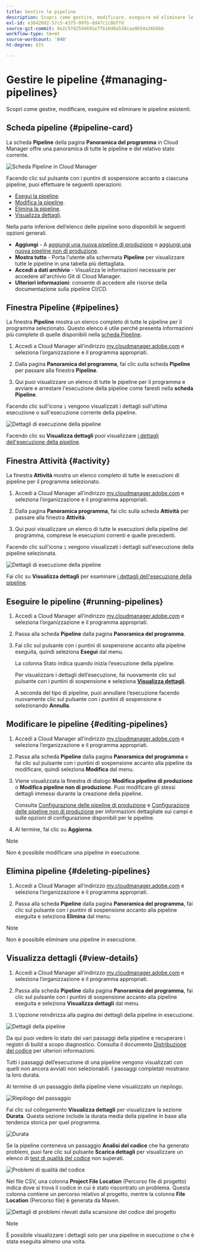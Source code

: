 ```yaml
---
title: Gestire le pipeline
description: Scopri come gestire, modificare, eseguire ed eliminare le pipeline esistenti.
exl-id: e36420d2-57c5-4375-99fb-dd47c1c8bffd
source-git-commit: 8e2c57d2594691e7fb18d8a538caa9b54a26b6bb
workflow-type: tm+mt
source-wordcount: '840'
ht-degree: 41%

---
```



# Gestire le pipeline {#managing-pipelines}

Scopri come gestire, modificare, eseguire ed eliminare le pipeline esistenti.

## Scheda pipeline {#pipeline-card}

La scheda **Pipeline** della pagina **Panoramica del programma** in Cloud Manager offre una panoramica di tutte le pipeline e del relativo stato corrente.

![Scheda Pipeline in Cloud Manager](/help/assets/configure-pipelines/pipelines-card.png)

Facendo clic sul pulsante con i puntini di sospensione accanto a ciascuna pipeline, puoi effettuare le seguenti operazioni:

* [Esegui la pipeline](#running-pipelines).
* [Modifica la pipeline](#editing-pipelines).
* [Elimina la pipeline](#deleting-pipelines).
* [Visualizza dettagli](#view-details).

Nella parte inferiore dell’elenco delle pipeline sono disponibili le seguenti opzioni generali.

* **Aggiungi** - A [aggiungi una nuova pipeline di produzione](/help/using/production-pipelines.md) o [aggiungi una nuova pipeline non di produzione](/help/using/non-production-pipelines.md).
* **Mostra tutto** - Porta l&#39;utente alla schermata **Pipeline** per visualizzare tutte le pipeline in una tabella più dettagliata.
* **Accedi a dati archivio** - Visualizza le informazioni necessarie per accedere all&#39;archivio Git di Cloud Manager.
* **Ulteriori informazioni**: consente di accedere alle risorse della documentazione sulla pipeline CI/CD.

## Finestra Pipeline {#pipelines}

La finestra **Pipeline** mostra un elenco completo di tutte le pipeline per il programma selezionato. Questo elenco è utile perché presenta informazioni più complete di quelle disponibili nella [scheda Pipeline](#pipeline-card).

1. Accedi a Cloud Manager all’indirizzo [my.cloudmanager.adobe.com](https://my.cloudmanager.adobe.com/) e seleziona l’organizzazione e il programma appropriati.

1. Dalla pagina **Panoramica del programma**, fai clic sulla scheda **Pipeline** per passare alla finestra **Pipeline**.

1. Qui puoi visualizzare un elenco di tutte le pipeline per il programma e avviare e arrestare l&#39;esecuzione della pipeline come faresti nella **scheda Pipeline**.

Facendo clic sull&#39;icona `i` vengono visualizzati i dettagli sull&#39;ultima esecuzione o sull&#39;esecuzione corrente della pipeline.

![Dettagli di esecuzione della pipeline](/help/assets/configure-pipelines/pipeline-status.png)

Facendo clic su **Visualizza dettagli** puoi visualizzare [i dettagli dell&#39;esecuzione della pipeline](#view-details).

## Finestra Attività {#activity}

La finestra **Attività** mostra un elenco completo di tutte le esecuzioni di pipeline per il programma selezionato.

1. Accedi a Cloud Manager all’indirizzo [my.cloudmanager.adobe.com](https://my.cloudmanager.adobe.com/) e seleziona l’organizzazione e il programma appropriati.

1. Dalla pagina **Panoramica programma**, fai clic sulla scheda **Attività** per passare alla finestra **Attività**.

1. Qui puoi visualizzare un elenco di tutte le esecuzioni della pipeline del programma, comprese le esecuzioni correnti e quelle precedenti.

Facendo clic sull&#39;icona `i` vengono visualizzati i dettagli sull&#39;esecuzione della pipeline selezionata.

![Dettagli di esecuzione della pipeline](/help/assets/configure-pipelines/pipeline-activity.png)

Fai clic su **Visualizza dettagli** per esaminare [i dettagli dell&#39;esecuzione della pipeline](#view-details).

## Eseguire le pipeline {#running-pipelines}

1. Accedi a Cloud Manager all’indirizzo [my.cloudmanager.adobe.com](https://my.cloudmanager.adobe.com/) e seleziona l’organizzazione e il programma appropriati.
1. Passa alla scheda **Pipeline** dalla pagina **Panoramica del programma**.
1. Fai clic sul pulsante con i puntini di sospensione accanto alla pipeline eseguita, quindi seleziona **Esegui** dal menu.

   La colonna Stato indica quando inizia l’esecuzione della pipeline.

   Per visualizzare i dettagli dell’esecuzione, fai nuovamente clic sul pulsante con i puntini di sospensione e seleziona **[Visualizza dettagli](#view-details)**.

   A seconda del tipo di pipeline, puoi annullare l’esecuzione facendo nuovamente clic sul pulsante con i puntini di sospensione e selezionando **Annulla**.

## Modificare le pipeline {#editing-pipelines}

1. Accedi a Cloud Manager all’indirizzo [my.cloudmanager.adobe.com](https://my.cloudmanager.adobe.com/) e seleziona l’organizzazione e il programma appropriati.

1. Passa alla scheda **Pipeline** dalla pagina **Panoramica del programma** e fai clic sul pulsante con i puntini di sospensione accanto alla pipeline da modificare, quindi seleziona **Modifica** dal menu.

1. Viene visualizzata la finestra di dialogo **Modifica pipeline di produzione** o **Modifica pipeline non di produzione**. Puoi modificare gli stessi dettagli immessi durante la creazione della pipeline.

   Consulta [Configurazione delle pipeline di produzione](/help/using/production-pipelines.md) e [Configurazione delle pipeline non di produzione](/help/using/non-production-pipelines.md) per informazioni dettagliate sui campi e sulle opzioni di configurazione disponibili per le pipeline.

1. Al termine, fai clic su **Aggiorna**.

>[!NOTE]
>
>Non è possibile modificare una pipeline in esecuzione.

## Elimina pipeline {#deleting-pipelines}

1. Accedi a Cloud Manager all’indirizzo [my.cloudmanager.adobe.com](https://my.cloudmanager.adobe.com/) e seleziona l’organizzazione e il programma appropriati.

1. Passa alla scheda **Pipeline** dalla pagina **Panoramica del programma**, fai clic sul pulsante con i puntini di sospensione accanto alla pipeline eseguita e seleziona **Elimina** dal menu.

>[!NOTE]
>
>Non è possibile eliminare una pipeline in esecuzione.

## Visualizza dettagli {#view-details}

1. Accedi a Cloud Manager all’indirizzo [my.cloudmanager.adobe.com](https://my.cloudmanager.adobe.com/) e seleziona l’organizzazione e il programma appropriati.

1. Passa alla scheda **Pipeline** dalla pagina **Panoramica del programma**, fai clic sul pulsante con i puntini di sospensione accanto alla pipeline eseguita e seleziona **Visualizza dettagli** dal menu.

1. L’opzione reindirizza alla pagina dei dettagli della pipeline in esecuzione.

![Dettagli della pipeline](/help/assets/configure-pipelines/pipeline-running-details.png)

Da qui puoi vedere lo stato dei vari passaggi della pipeline e recuperare i registri di build a scopo diagnostico. Consulta il documento [Distribuzione del codice](/help/using/code-deployment.md) per ulteriori informazioni.

Tutti i passaggi dell’esecuzione di una pipeline vengono visualizzati con quelli non ancora avviati non selezionabili. I passaggi completati mostrano la loro durata.

Al termine di un passaggio della pipeline viene visualizzato un riepilogo.

![Riepilogo del passaggio](/help/assets/configure-pipelines/pipeline-step.png)

Fai clic sul collegamento **Visualizza dettagli** per visualizzare la sezione **Durata**. Questa sezione include la durata media della pipeline in base alla tendenza storica per quel programma.

![Durata](/help/assets/configure-pipelines/duration.png)

Se la pipeline conteneva un passaggio **Analisi del codice** che ha generato problemi, puoi fare clic sul pulsante **Scarica dettagli** per visualizzare un elenco di [test di qualità del codice](/help/using/code-quality-testing.md) non superati.

![Problemi di qualità del codice](assets/managing-pipelines-code-quality-issues.png)

Nel file CSV, una colonna **Project File Location** (Percorso file di progetto) indica dove si trova il codice in cui è stato riscontrato un problema. Questa colonna contiene un percorso relativo al progetto, mentre la colonna **File Location** (Percorso file) è generata da Maven.

![Dettagli di problemi rilevati dalla scansione del codice del progetto](assets/managing-pipelines-code-quality-details.png)


>[!NOTE]
>
>È possibile visualizzare i dettagli solo per una pipeline in esecuzione o che è stata eseguita almeno una volta.
